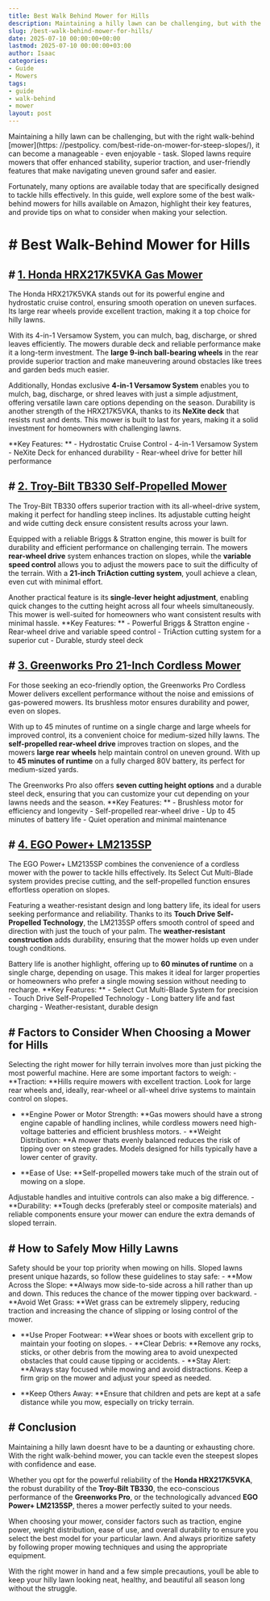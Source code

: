 ```yaml
---
title: Best Walk Behind Mower for Hills
description: Maintaining a hilly lawn can be challenging, but with the right walk-behind mower, it can become a manageable - even enjoyable - task.
slug: /best-walk-behind-mower-for-hills/
date: 2025-07-10 00:00:00+00:00
lastmod: 2025-07-10 00:00:00+03:00
author: Isaac
categories:
- Guide
- Mowers
tags:
- guide
- walk-behind
- mower
layout: post
---
```


Maintaining a hilly lawn can be challenging, but with the right walk-behind [mower](https: //pestpolicy. com/best-ride-on-mower-for-steep-slopes/), it can become a manageable - even enjoyable - task. Sloped lawns require mowers that offer enhanced stability, superior traction, and user-friendly features that make navigating uneven ground safer and easier.

Fortunately, many options are available today that are specifically designed to tackle hills effectively. In this guide, well explore some of the best walk-behind mowers for hills available on Amazon, highlight their key features, and provide tips on what to consider when making your selection.

# # Best Walk-Behind Mower for Hills

## # [1. Honda HRX217K5VKA Gas Mower](https://www.amazon.com/dp/B08FJH8T44?tag=p-policy-20)

The Honda HRX217K5VKA stands out for its powerful engine and hydrostatic cruise control, ensuring smooth operation on uneven surfaces. Its large rear wheels provide excellent traction, making it a top choice for hilly lawns.

With its 4-in-1 Versamow System, you can mulch, bag, discharge, or shred leaves efficiently. The mowers durable deck and reliable performance make it a long-term investment. The **large 9-inch ball-bearing wheels** in the rear provide superior traction and make maneuvering around obstacles like trees and garden beds much easier.

Additionally, Hondas exclusive **4-in-1 Versamow System** enables you to mulch, bag, discharge, or shred leaves with just a simple adjustment, offering versatile lawn care options depending on the season. Durability is another strength of the HRX217K5VKA, thanks to its **NeXite deck** that resists rust and dents. This mower is built to last for years, making it a solid investment for homeowners with challenging lawns.

**Key Features: ** - Hydrostatic Cruise Control - 4-in-1 Versamow System - NeXite Deck for enhanced durability - Rear-wheel drive for better hill performance

## # [2. Troy-Bilt TB330 Self-Propelled Mower](https://www.amazon.com/dp/B08CY5JNHD?tag=p-policy-20)

The Troy-Bilt TB330 offers superior traction with its all-wheel-drive system, making it perfect for handling steep inclines. Its adjustable cutting height and wide cutting deck ensure consistent results across your lawn.

Equipped with a reliable Briggs & Stratton engine, this mower is built for durability and efficient performance on challenging terrain. The mowers **rear-wheel drive** system enhances traction on slopes, while the **variable speed control** allows you to adjust the mowers pace to suit the difficulty of the terrain. With a **21-inch TriAction cutting system**, youll achieve a clean, even cut with minimal effort.

Another practical feature is its **single-lever height adjustment**, enabling quick changes to the cutting height across all four wheels simultaneously. This mower is well-suited for homeowners who want consistent results with minimal hassle. **Key Features: ** - Powerful Briggs & Stratton engine - Rear-wheel drive and variable speed control - TriAction cutting system for a superior cut - Durable, sturdy steel deck

## # [3. Greenworks Pro 21-Inch Cordless Mower](https://www.amazon.com/dp/B085CJWG1X?tag=p-policy-20)

For those seeking an eco-friendly option, the Greenworks Pro Cordless Mower delivers excellent performance without the noise and emissions of gas-powered mowers. Its brushless motor ensures durability and power, even on slopes.

With up to 45 minutes of runtime on a single charge and large wheels for improved control, its a convenient choice for medium-sized hilly lawns. The **self-propelled rear-wheel drive** improves traction on slopes, and the mowers **large rear wheels** help maintain control on uneven ground. With up to **45 minutes of runtime** on a fully charged 80V battery, its perfect for medium-sized yards.

The Greenworks Pro also offers **seven cutting height options** and a durable steel deck, ensuring that you can customize your cut depending on your lawns needs and the season. **Key Features: ** - Brushless motor for efficiency and longevity - Self-propelled rear-wheel drive - Up to 45 minutes of battery life - Quiet operation and minimal maintenance

## # [4. EGO Power+ LM2135SP](https://www.amazon.com/dp/B07Y5BMKK8?tag=p-policy-20)

The EGO Power+ LM2135SP combines the convenience of a cordless mower with the power to tackle hills effectively. Its Select Cut Multi-Blade system provides precise cutting, and the self-propelled function ensures effortless operation on slopes.

Featuring a weather-resistant design and long battery life, its ideal for users seeking performance and reliability. Thanks to its **Touch Drive Self-Propelled Technology**, the LM2135SP offers smooth control of speed and direction with just the touch of your palm. The **weather-resistant construction** adds durability, ensuring that the mower holds up even under tough conditions.

Battery life is another highlight, offering up to **60 minutes of runtime** on a single charge, depending on usage. This makes it ideal for larger properties or homeowners who prefer a single mowing session without needing to recharge. **Key Features: ** - Select Cut Multi-Blade System for precision - Touch Drive Self-Propelled Technology - Long battery life and fast charging - Weather-resistant, durable design

## # Factors to Consider When Choosing a Mower for Hills

Selecting the right mower for hilly terrain involves more than just picking the most powerful machine. Here are some important factors to weigh: - **Traction: **Hills require mowers with excellent traction. Look for large rear wheels and, ideally, rear-wheel or all-wheel drive systems to maintain control on slopes.

- **Engine Power or Motor Strength: **Gas mowers should have a strong engine capable of handling inclines, while cordless mowers need high-voltage batteries and efficient brushless motors. - **Weight Distribution: **A mower thats evenly balanced reduces the risk of tipping over on steep grades. Models designed for hills typically have a lower center of gravity.

- **Ease of Use: **Self-propelled mowers take much of the strain out of mowing on a slope.

Adjustable handles and intuitive controls can also make a big difference. - **Durability: **Tough decks (preferably steel or composite materials) and reliable components ensure your mower can endure the extra demands of sloped terrain.

## # How to Safely Mow Hilly Lawns

Safety should be your top priority when mowing on hills. Sloped lawns present unique hazards, so follow these guidelines to stay safe: - **Mow Across the Slope: **Always mow side-to-side across a hill rather than up and down. This reduces the chance of the mower tipping over backward. - **Avoid Wet Grass: **Wet grass can be extremely slippery, reducing traction and increasing the chance of slipping or losing control of the mower.

- **Use Proper Footwear: **Wear shoes or boots with excellent grip to maintain your footing on slopes. - **Clear Debris: **Remove any rocks, sticks, or other debris from the mowing area to avoid unexpected obstacles that could cause tipping or accidents. - **Stay Alert: **Always stay focused while mowing and avoid distractions. Keep a firm grip on the mower and adjust your speed as needed.

- **Keep Others Away: **Ensure that children and pets are kept at a safe distance while you mow, especially on tricky terrain.

## # Conclusion

Maintaining a hilly lawn doesnt have to be a daunting or exhausting chore. With the right walk-behind mower, you can tackle even the steepest slopes with confidence and ease.

Whether you opt for the powerful reliability of the **Honda HRX217K5VKA**, the robust durability of the **Troy-Bilt TB330**, the eco-conscious performance of the **Greenworks Pro**, or the technologically advanced **EGO Power+ LM2135SP**, theres a mower perfectly suited to your needs.

When choosing your mower, consider factors such as traction, engine power, weight distribution, ease of use, and overall durability to ensure you select the best model for your particular lawn. And always prioritize safety by following proper mowing techniques and using the appropriate equipment.

With the right mower in hand and a few simple precautions, youll be able to keep your hilly lawn looking neat, healthy, and beautiful all season long without the struggle.
